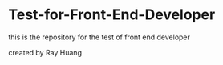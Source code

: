 Test-for-Front-End-Developer
============================

this is the repository for the test of front end developer

created by Ray Huang
